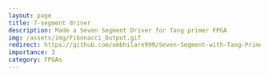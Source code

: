 ```yaml
---
layout: page
title: 7-segment driver
description: Made a Seven Segment Driver for Tang primer FPGA
img: /assets/img/Fibonacci_Output.gif
redirect: https://github.com/ombhilare999/Seven-Segment-with-Tang-Primer-FPGA
importance: 3
category: FPGAs
---
```


